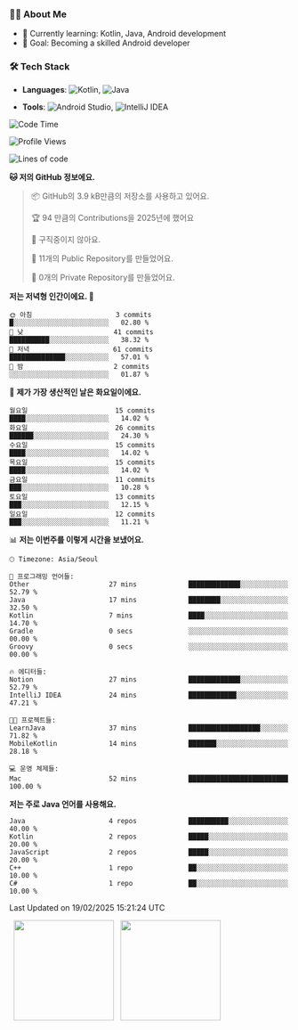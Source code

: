 ### 👨‍💻 About Me
- 🌱 Currently learning: Kotlin, Java, Android development
- 🎯 Goal: Becoming a skilled Android developer

### 🛠 Tech Stack
- **Languages**: ![Kotlin](https://img.shields.io/badge/Kotlin-0095D5?style=flat-square&logo=kotlin&logoColor=white), 
![Java](https://img.shields.io/badge/Java-007396?style=flat-square&logo=coffeescript&logoColor=white)

- **Tools**:
![Android Studio](https://img.shields.io/badge/Android%20Studio-3DDC84?style=flat-square&logo=android-studio&logoColor=white), 
![IntelliJ IDEA](https://img.shields.io/badge/IntelliJ%20IDEA-000000?style=flat-square&logo=intellij-idea&logoColor=white)

<!--START_SECTION:waka-->
![Code Time](http://img.shields.io/badge/Code%20Time-22%20hrs%2026%20mins-blue)

![Profile Views](http://img.shields.io/badge/Profile%20Views-0-blue)

![Lines of code](https://img.shields.io/badge/%EC%A0%80%EB%8A%94%20%EC%97%AC%ED%83%9C%EA%B9%8C%EC%A7%80%20-55.4%20thousand%20%EC%A4%84%EC%9D%98%20%EC%BD%94%EB%93%9C%EB%A5%BC%20%EC%9E%91%EC%84%B1%ED%96%88%EC%96%B4%EC%9A%94.-blue)

**🐱 저의 GitHub 정보에요.** 

> 📦 GitHub의 3.9 kB만큼의 저장소를 사용하고 있어요. 
 > 
> 🏆 94 만큼의 Contributions을 2025년에 했어요
 > 
> 🚫 구직중이지 않아요.
 > 
> 📜 11개의 Public Repository를 만들었어요. 
 > 
> 🔑 0개의 Private Repository를 만들었어요. 
 > 
**저는 저녁형 인간이에요. 🦉** 

```text
🌞 아침                     3 commits           █░░░░░░░░░░░░░░░░░░░░░░░░   02.80 % 
🌆 낮　                     41 commits          ██████████░░░░░░░░░░░░░░░   38.32 % 
🌃 저녁                     61 commits          ██████████████░░░░░░░░░░░   57.01 % 
🌙 밤　                     2 commits           ░░░░░░░░░░░░░░░░░░░░░░░░░   01.87 % 
```
📅 **제가 가장 생산적인 날은 화요일이에요.** 

```text
월요일                      15 commits          ████░░░░░░░░░░░░░░░░░░░░░   14.02 % 
화요일                      26 commits          ██████░░░░░░░░░░░░░░░░░░░   24.30 % 
수요일                      15 commits          ████░░░░░░░░░░░░░░░░░░░░░   14.02 % 
목요일                      15 commits          ████░░░░░░░░░░░░░░░░░░░░░   14.02 % 
금요일                      11 commits          ███░░░░░░░░░░░░░░░░░░░░░░   10.28 % 
토요일                      13 commits          ███░░░░░░░░░░░░░░░░░░░░░░   12.15 % 
일요일                      12 commits          ███░░░░░░░░░░░░░░░░░░░░░░   11.21 % 
```


📊 **저는 이번주를 이렇게 시간을 보냈어요.** 

```text
🕑︎ Timezone: Asia/Seoul

💬 프로그래밍 언어들: 
Other                    27 mins             █████████████░░░░░░░░░░░░   52.79 % 
Java                     17 mins             ████████░░░░░░░░░░░░░░░░░   32.50 % 
Kotlin                   7 mins              ████░░░░░░░░░░░░░░░░░░░░░   14.70 % 
Gradle                   0 secs              ░░░░░░░░░░░░░░░░░░░░░░░░░   00.00 % 
Groovy                   0 secs              ░░░░░░░░░░░░░░░░░░░░░░░░░   00.00 % 

🔥 에디터들: 
Notion                   27 mins             █████████████░░░░░░░░░░░░   52.79 % 
IntelliJ IDEA            24 mins             ████████████░░░░░░░░░░░░░   47.21 % 

🐱‍💻 프로젝트들: 
LearnJava                37 mins             ██████████████████░░░░░░░   71.82 % 
MobileKotlin             14 mins             ███████░░░░░░░░░░░░░░░░░░   28.18 % 

💻 운영 체제들: 
Mac                      52 mins             █████████████████████████   100.00 % 
```

**저는 주로 Java 언어를 사용해요.** 

```text
Java                     4 repos             ██████████░░░░░░░░░░░░░░░   40.00 % 
Kotlin                   2 repos             █████░░░░░░░░░░░░░░░░░░░░   20.00 % 
JavaScript               2 repos             █████░░░░░░░░░░░░░░░░░░░░   20.00 % 
C++                      1 repo              ██░░░░░░░░░░░░░░░░░░░░░░░   10.00 % 
C#                       1 repo              ██░░░░░░░░░░░░░░░░░░░░░░░   10.00 % 
```




 Last Updated on 19/02/2025 15:21:24 UTC
<!--END_SECTION:waka-->

<p>
  <img height="180em" src="https://github-readme-stats.vercel.app/api?username=JongHyun070105&show_icons=true&include_all_commits=true&bg_color=0d1117&title_color=ffffff&text_color=c9d1d9&icon_color=79ff97">
  <img height="180em" src="https://github-readme-stats.vercel.app/api/top-langs/?username=JongHyun070105&layout=compact&langs_count=4&bg_color=0d1117&title_color=ffffff&text_color=c9d1d9&hide=php&hide_repo=EcoStep,mimir,git-session">
</p>
